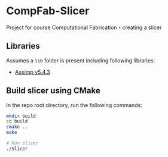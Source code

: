 # CompFab-Slicer
Project for course Computational Fabrication - creating a slicer

## Libraries
Assumes a `lib` folder is present including following libraries:
- [Assimp v5.4.3](https://github.com/assimp/assimp/releases/tag/v5.4.3)


## Build slicer using CMake
In the repo root directory, run the following commands:
```bash
mkdir build
cd build
cmake ..
make

# Run slicer
./Slicer
```
